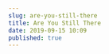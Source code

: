 ```yaml
---
slug: are-you-still-there
title: Are You Still There
date: 2019-09-15 10:09
published: true
---
```


<Codesandbox slug="are-you-still-there-mouse-move-1xq5v" />
